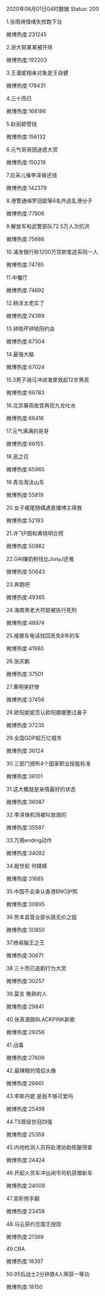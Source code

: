 2020年08月01日04时数据
Status: 200

1.张雨绮情绪失控跑下台

微博热度:231245

2.浙大努某某被开除

微博热度:192203

3.王漫妮相亲对象是王自健

微博热度:178431

4.三十而已

微博热度:168196

5.赵丽颖管钱

微博热度:156132

6.元气哥哥团迷惑大赏

微博热度:150219

7.应采儿催李泽锋还钱

微博热度:142379

8.港警通缉罗冠聪等6名外逃乱港分子

微博热度:77906

9.解放军和武警部队72.5万人次抗洪

微博热度:75686

10.浦发银行称1200万贷款笔迹系同一人

微博热度:74785

11.中餐厅

微博热度:74692

12.杨洋太老实了

微博热度:74389

13.钟晓芹钟晓阳约会

微博热度:67304

14.最强大脑

微博热度:67024

15.3男子骑马冲进海里救起12岁男孩

微博热度:66783

16.北京暴雨故宫再现九龙吐水

微博热度:66416

17.元气满满的哥哥

微博热度:66155

18.恶之花

微博热度:65965

19.青岛淘汰山东

微博热度:55819

20.女子被尾随偶遇直播博主得救

微博热度:52193

21.许飞P图和黄晓明合照

微博热度:50982

22.GAI赚奶粉钱比JonyJ还难

微博热度:50643

23.奔跑吧

微博热度:49365

24.海南黑老大符聪被执行死刑

微博热度:48974

25.接挪车电话找回丢失8年的车

微博热度:41980

26.张庆鹏

微博热度:37501

27.黄明昊好惨

微博热度:37456

28.欧阳妮妮否认欧阳娜娜整过鼻子

微博热度:37235

29.全国GDP超万亿城市

微博热度:36124

30.三部门颁布4个国家职业技能标准

微博热度:36101

31.这大概就是亲情最好的状态

微博热度:36087

32.李泽锋机场被叫放炮的

微博热度:35597

33.万茜ending动作

微博热度:34092

34.殷世航 何婧婧

微博热度:31685

35.中国不会承认香港BNO护照

微博热度:30895

36.熊本县营业部长跳无价之姐

微博热度:30850

37.杨易脑王之王

微博热度:30671

38.三十而已追剧行为大赏

微博热度:30257

39.莫言 晚熟的人

微博热度:29841

40.张真源跳BLACKPINK新歌

微博热度:29256

41.战毒

微博热度:27609

42.最辣眼的情侣头像

微博热度:26661

43.李斯丹妮 是我不够可爱吗

微博热度:25498

44.TS晋级世冠四强

微博热度:25358

45.内地检测人员将赴港协助核酸筛查

微博热度:24424

46.开起火货车冲出闹市司机获赠新车

微博热度:24009

47.吴昕侧手翻

微博热度:23458

48.马云获约旦国王授勋

微博热度:21369

49.CBA

微博热度:18397

50.95后战士2分钟救4人荣获一等功

微博热度:18150

